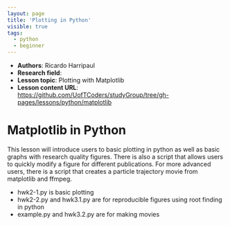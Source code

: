 ```yaml
---
layout: page
title: 'Plotting in Python'
visible: true
tags:
  - python
  - beginner
---
```


 - **Authors**: Ricardo Harripaul
 - **Research field**: 
 - **Lesson topic**: Plotting with Matplotlib
 - **Lesson content URL**: <https://github.com/UofTCoders/studyGroup/tree/gh-pages/lessons/python/matplotlib>

Matplotlib in Python
====================

This lesson will introduce users to basic plotting in python as well as basic graphs with research quality figures.  There is also a script that allows users to quickly modify a figure for different publications.  For more advanced users, there is a script that creates a particle trajectory movie from matplotlib and ffmpeg.

* hwk2-1.py is basic plotting
* hwk2-2.py and hwk3.1.py are for reproducible figures using root finding in python
* example.py and hwk3.2.py are for making movies

